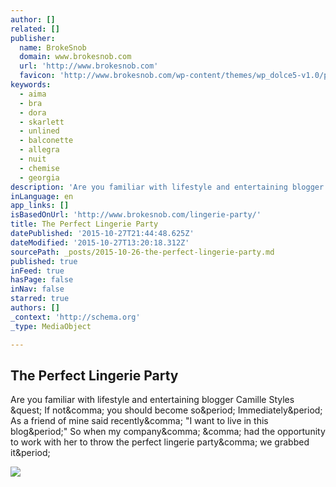 ```yaml
---
author: []
related: []
publisher:
  name: BrokeSnob
  domain: www.brokesnob.com
  url: 'http://www.brokesnob.com'
  favicon: 'http://www.brokesnob.com/wp-content/themes/wp_dolce5-v1.0/panel/img/favicon.ico'
keywords:
  - aima
  - bra
  - dora
  - skarlett
  - unlined
  - balconette
  - allegra
  - nuit
  - chemise
  - georgia
description: 'Are you familiar with lifestyle and entertaining blogger Camille Styles ? If not, you should become so. Immediately. As a friend of mine said recently, "I want to live in this blog." So when my company, , had the opportunity to work with her to throw the perfect lingerie party, we grabbed it.'
inLanguage: en
app_links: []
isBasedOnUrl: 'http://www.brokesnob.com/lingerie-party/'
title: The Perfect Lingerie Party
datePublished: '2015-10-27T21:44:48.625Z'
dateModified: '2015-10-27T13:20:18.312Z'
sourcePath: _posts/2015-10-26-the-perfect-lingerie-party.md
published: true
inFeed: true
hasPage: false
inNav: false
starred: true
authors: []
_context: 'http://schema.org'
_type: MediaObject

---
```

<article style=""><h1>The Perfect Lingerie Party</h1><p>Are you familiar with lifestyle and entertaining blogger Camille Styles &amp;quest; If not&amp;comma; you should become so&amp;period; Immediately&amp;period; As a friend of mine said recently&amp;comma; "I want to live in this blog&amp;period;" So when my company&amp;comma; &amp;comma; had the opportunity to work with her to throw the perfect lingerie party&amp;comma; we grabbed it&amp;period;</p><img src="http://www.brokesnob.com/wp-content/uploads/2015/02/floranuit-20-682x1024.jpg" /></article>